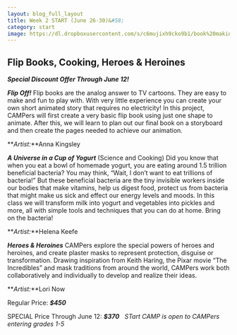 ```yaml
---
layout: blog_full_layout
title: Week 2 START (June 26-30)&#58; 
category: start
image: https://dl.dropboxusercontent.com/s/c6mujixh9cko9b1/book%20making%20class.jpg?dl=0
---
```


## Flip Books, Cooking, Heroes & Heroines

**_Special Discount Offer Through June 12!_**

**_Flip Off!_**
Flip books are the analog answer to TV cartoons. They are easy to make and fun to play with. With very little experience you can create your own short animated story that requires no electricity!
In this project, CAMPers will first create a very basic flip book using just one shape to animate. After this, we will learn to plan out our final book on a storyboard and then create the pages needed to achieve our animation.


**_Artist:_**Anna Kingsley


**_A Universe in a Cup of Yogurt_** (Science and Cooking)
Did you know that when you eat a bowl of homemade yogurt, you are eating around 1.5 trillion beneficial bacteria? You may think, “Wait, I don’t want to eat trillions of bacteria!” But these beneficial bacteria are the tiny invisible workers inside our bodies that make vitamins, help us digest food, protect us from bacteria that might make us sick and effect our energy levels and moods. In this class we will transform milk into yogurt and vegetables into pickles and more, all with simple tools and techniques that you can do at home. Bring on the bacteria! 

**_Artist:_**Helena Keefe 


**_Heroes & Heroines_**
CAMPers explore the special powers of heroes and heroines, and create plaster masks to represent protection, disguise or transformation. Drawing inspiration from Keith Haring, the Pixar movie “The Incredibles” and mask traditions from around the world, CAMPers work both collaboratively and individually to develop and realize their ideas.

**_Artist:_**Lori Now 


Regular Price: **_$450_**

SPECIAL Price Through June 12: **_$370_**
 
*STart CAMP is open to CAMPers entering grades 1-5*
